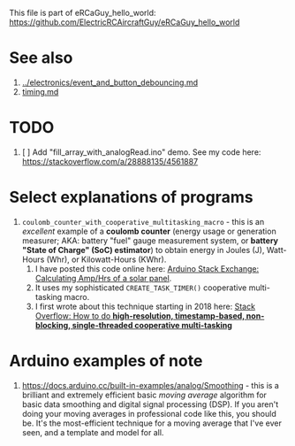 This file is part of eRCaGuy_hello_world: https://github.com/ElectricRCAircraftGuy/eRCaGuy_hello_world


# See also
1. [../electronics/event_and_button_debouncing.md](../electronics/event_and_button_debouncing.md)
1. [timing.md](timing.md)


# TODO
1. [ ] Add "fill_array_with_analogRead.ino" demo. See my code here: https://stackoverflow.com/a/28888135/4561887


# Select explanations of programs

1. `coulomb_counter_with_cooperative_multitasking_macro` - this is an _excellent_ example of a **coulomb counter** (energy usage or generation measurer; AKA: battery "fuel" gauge measurement system, or **battery "State of Charge" (SoC) estimator**) to obtain energy in Joules (J), Watt-Hours (Whr), or Kilowatt-Hours (KWhr). 
    1. I have posted this code online here: [Arduino Stack Exchange: Calculating Amp/Hrs of a solar panel](https://arduino.stackexchange.com/a/75937/7727).
    1. It uses my sophisticated `CREATE_TASK_TIMER()` cooperative multi-tasking macro.
    1. I first wrote about this technique starting in 2018 here: [Stack Overflow: How to do **high-resolution, timestamp-based, non-blocking, single-threaded cooperative multi-tasking**](https://stackoverflow.com/a/50032992/4561887)


# Arduino examples of note

1. https://docs.arduino.cc/built-in-examples/analog/Smoothing - this is a brilliant and extremely efficient basic _moving average_ algorithm for basic data smoothing and digital signal processing (DSP). If you aren't doing your moving averages in professional code like this, you should be. It's the most-efficient technique for a moving average that I've ever seen, and a template and model for all.
